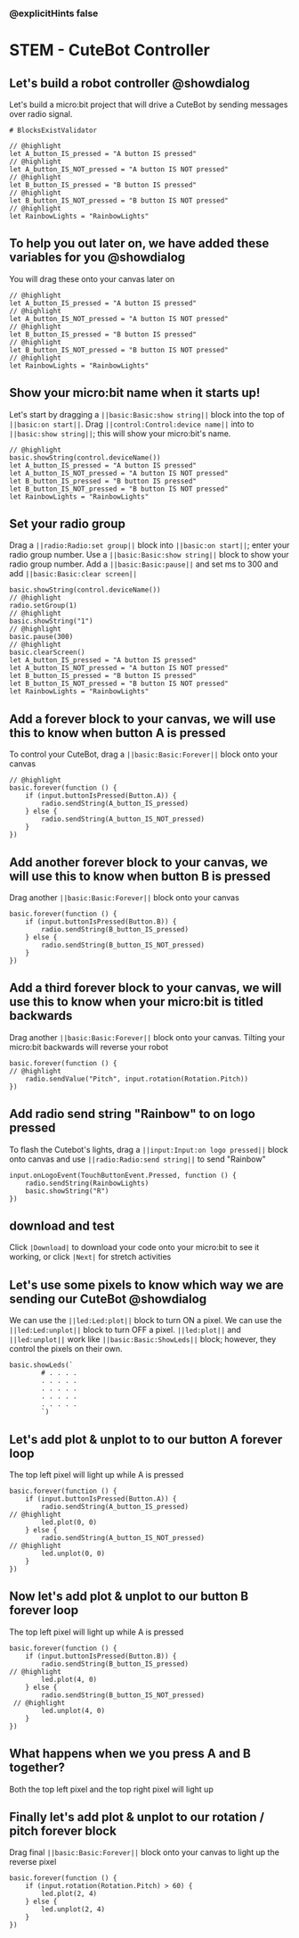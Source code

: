 ### @explicitHints false
# STEM - CuteBot Controller 
## Let's build a robot controller  @showdialog
Let's build a micro:bit project that will drive a CuteBot by sending messages over radio signal.
```validation.global
# BlocksExistValidator
```
```template
// @highlight
let A_button_IS_pressed = "A button IS pressed"
// @highlight
let A_button_IS_NOT_pressed = "A button IS NOT pressed"
// @highlight
let B_button_IS_pressed = "B button IS pressed"
// @highlight
let B_button_IS_NOT_pressed = "B button IS NOT pressed"
// @highlight
let RainbowLights = "RainbowLights"
```
## To help you out later on, we have added these variables for you  @showdialog
You will drag these onto your canvas later on
```blocks
// @highlight
let A_button_IS_pressed = "A button IS pressed"
// @highlight
let A_button_IS_NOT_pressed = "A button IS NOT pressed"
// @highlight
let B_button_IS_pressed = "B button IS pressed"
// @highlight
let B_button_IS_NOT_pressed = "B button IS NOT pressed"
// @highlight
let RainbowLights = "RainbowLights"
```
## Show your micro:bit name when it starts up!
Let's start by dragging a ``||basic:Basic:show string||`` block into the top of ``||basic:on start||``.
Drag ``||control:Control:device name||`` into to ``||basic:show string||``; this will show your micro:bit's name. 

```blocks
// @highlight
basic.showString(control.deviceName())
let A_button_IS_pressed = "A button IS pressed"
let A_button_IS_NOT_pressed = "A button IS NOT pressed"
let B_button_IS_pressed = "B button IS pressed"
let B_button_IS_NOT_pressed = "B button IS NOT pressed"
let RainbowLights = "RainbowLights"
```
## Set your radio group
Drag a ``||radio:Radio:set group||`` block into ``||basic:on start||``; enter your radio group number.
Use a ``||basic:Basic:show string||`` block to show your radio group number. 
Add a ``||basic:Basic:pause||`` and set ms to 300 and add ``||basic:Basic:clear screen||``
```blocks
basic.showString(control.deviceName())
// @highlight
radio.setGroup(1)
// @highlight
basic.showString("1")
// @highlight
basic.pause(300)
// @highlight
basic.clearScreen()
let A_button_IS_pressed = "A button IS pressed"
let A_button_IS_NOT_pressed = "A button IS NOT pressed"
let B_button_IS_pressed = "B button IS pressed"
let B_button_IS_NOT_pressed = "B button IS NOT pressed"
let RainbowLights = "RainbowLights"
```
## Add a forever block to your canvas, we will use this to know when button A is pressed
To control your CuteBot, drag a ``||basic:Basic:Forever||`` block onto your canvas
```blocks
// @highlight
basic.forever(function () {
    if (input.buttonIsPressed(Button.A)) {
        radio.sendString(A_button_IS_pressed)
    } else {
        radio.sendString(A_button_IS_NOT_pressed)
    }
})
```
## Add another forever block to your canvas, we will use this to know when button B is pressed
Drag another ``||basic:Basic:Forever||`` block onto your canvas
```blocks
basic.forever(function () {
    if (input.buttonIsPressed(Button.B)) {
        radio.sendString(B_button_IS_pressed)
    } else {
        radio.sendString(B_button_IS_NOT_pressed)
    }
})
```
## Add a third forever block to your canvas, we will use this to know when your micro:bit is titled backwards
Drag another ``||basic:Basic:Forever||`` block onto your canvas. Tilting your micro:bit backwards will reverse your robot
```blocks
basic.forever(function () {
// @highlight
    radio.sendValue("Pitch", input.rotation(Rotation.Pitch))
})
```

## Add radio send string "Rainbow" to on logo pressed 
To flash the Cutebot's lights, drag a ``||input:Input:on logo pressed||`` block onto canvas and use ``||radio:Radio:send string||`` to send "Rainbow" 
```blocks
input.onLogoEvent(TouchButtonEvent.Pressed, function () {
    radio.sendString(RainbowLights)
    basic.showString("R")
})
```
## download and test
Click ``|Download|`` to download your code onto your micro:bit to see it working, or click ``|Next|`` for stretch activities

## Let's use some pixels to know which way we are sending our CuteBot  @showdialog
We can use the ``||led:Led:plot||`` block to turn ON a pixel.
We can use the ``||led:Led:unplot||`` block to turn OFF a pixel.
``||led:plot||`` and ``||led:unplot||`` work like ``||basic:Basic:ShowLeds||`` block; however, they control the pixels on their own.
```blocks
basic.showLeds(`
        # . . . .
        . . . . .
        . . . . .
        . . . . .
        . . . . .
        `)
```

## Let's add plot & unplot to to our button A forever loop
The top left pixel will light up while A is pressed
```blocks
basic.forever(function () {
    if (input.buttonIsPressed(Button.A)) {
        radio.sendString(A_button_IS_pressed)
// @highlight
        led.plot(0, 0)
    } else {
        radio.sendString(A_button_IS_NOT_pressed)
// @highlight
        led.unplot(0, 0)
    }
})
```
## Now let's add plot & unplot to our button B forever loop
The top left pixel will light up while A is pressed
```blocks
basic.forever(function () {
    if (input.buttonIsPressed(Button.B)) {
        radio.sendString(B_button_IS_pressed)
// @highlight
        led.plot(4, 0)
    } else {
        radio.sendString(B_button_IS_NOT_pressed)
 // @highlight
        led.unplot(4, 0)
    }
})
```
## What happens when we you press A and B together?
Both the top left pixel and the top right pixel will light up

## Finally let's add plot & unplot to our rotation / pitch forever block
Drag final ``||basic:Basic:Forever||`` block onto your canvas to light up the reverse pixel
```blocks
basic.forever(function () {
    if (input.rotation(Rotation.Pitch) > 60) {
        led.plot(2, 4)
    } else {
        led.unplot(2, 4)
    }
})
```
<script src="https://makecode.com/gh-pages-embed.js"></script><script>makeCodeRender("{{ site.makecode.home_url }}", "{{ site.github.owner_name }}/{{ site.github.repository_name }}");</script>
